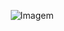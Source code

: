 <!-- GIF -->
<p align="center">
  <img src="https://i.pinimg.com/originals/ed/01/22/ed012259c25cd0a787064216db37c22d.gif" alt="Imagem">
</p>
